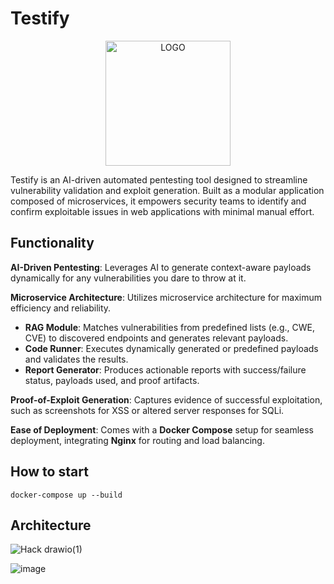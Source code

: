 # Testify
<p align="center">
  <img src="https://github.com/user-attachments/assets/84f77807-ac2c-4a50-956c-7fb1594893ca" alt="LOGO" height="200">
</p>
Testify is an AI-driven automated pentesting tool designed to streamline vulnerability validation and exploit generation. Built as a modular application composed of microservices, it empowers security teams to identify and confirm exploitable issues in web applications with minimal manual effort.

## Functionality
**AI-Driven Pentesting**: Leverages AI to generate context-aware payloads dynamically for any vulnerabilities you dare to throw at it.

**Microservice Architecture**: Utilizes microservice architecture for maximum efficiency and reliability.
- **RAG Module**: Matches vulnerabilities from predefined lists (e.g., CWE, CVE) to discovered endpoints and generates relevant payloads.
- **Code Runner**: Executes dynamically generated or predefined payloads and validates the results.
- **Report Generator**: Produces actionable reports with success/failure status, payloads used, and proof artifacts.

**Proof-of-Exploit Generation**: Captures evidence of successful exploitation, such as screenshots for XSS or altered server responses for SQLi.

**Ease of Deployment**: Comes with a **Docker Compose** setup for seamless deployment, integrating **Nginx** for routing and load balancing.
## How to start
```docker-compose up --build```
## Architecture

![Hack drawio(1)](https://github.com/user-attachments/assets/839f9a18-b6a5-4b3d-b87d-8719c8b0724b)

![image](https://github.com/user-attachments/assets/4a6c8f08-2c8f-4b43-9d37-c5839b9ff091)

